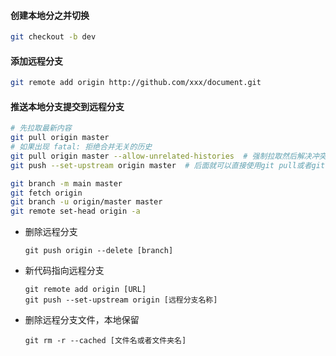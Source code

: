 #### 创建本地分之并切换

```bash
git checkout -b dev
```



#### 添加远程分支

```bash
git remote add origin http://github.com/xxx/document.git
```



#### 推送本地分支提交到远程分支

```bash
# 先拉取最新内容
git pull origin master
# 如果出现 fatal: 拒绝合并无关的历史
git pull origin master --allow-unrelated-histories  # 强制拉取然后解决冲突
git push --set-upstream origin master  # 后面就可以直接使用git pull或者git push

git branch -m main master
git fetch origin
git branch -u origin/master master
git remote set-head origin -a
```



- 删除远程分支

  ```shell
  git push origin --delete [branch]
  ```

  

- 新代码指向远程分支

  ```shell
  git remote add origin [URL]
  git push --set-upstream origin [远程分支名称]
  ```

  

- 删除远程分支文件，本地保留

  ```shell
  git rm -r --cached [文件名或者文件夹名]
  ```

  